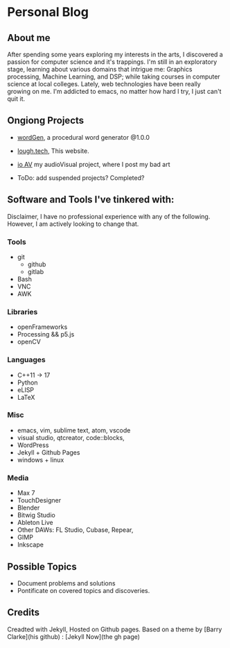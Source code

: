 # Personal Blog

## About me
After spending some years exploring my interests in the arts, I discovered a passion for computer science and it's trappings.
I'm still in an exploratory stage, learning about various domains that intrigue me: Graphics processing, Machine Learning, and DSP; while taking courses in computer science at local colleges.
Lately, web technologies have been really growing on me.
I'm addicted to emacs, no matter how hard I try, I just can't quit it.

## Ongiong Projects
- [wordGen](), a procedural word generator @1.0.0
- [lough.tech](http//lough.tech "lough.tech"), This website.
- [io AV](http://ioav.tech "ioAV") my audioVisual project, where I post my bad art

- ToDo: add suspended projects? Completed?

## Software and Tools I've tinkered with:
Disclaimer, I have no professional experience with any of the following. However, I am actively looking to change that.

### Tools
- git
    - github
    - gitlab
- Bash
- VNC 
- AWK

### Libraries
- openFrameworks
- Processing && p5.js
- openCV

### Languages
- C++11 -> 17
- Python
- eLISP
- LaTeX

### Misc
- emacs, vim, sublime text, atom, vscode
- visual studio, qtcreator, code::blocks,
- WordPress
- Jekyll + Github Pages
- windows + linux

### Media
- Max 7
- TouchDesigner
- Blender
- Bitwig Studio
- Ableton Live
- Other DAWs: FL Studio, Cubase, Repear, 
- GIMP
- Inkscape

## Possible Topics
- Document problems and solutions
- Pontificate on covered topics and discoveries.

## Credits
Creadted with Jekyll, Hosted on Github pages.
Based on a theme by [Barry Clarke](his github) : [Jekyll Now](the gh page)

